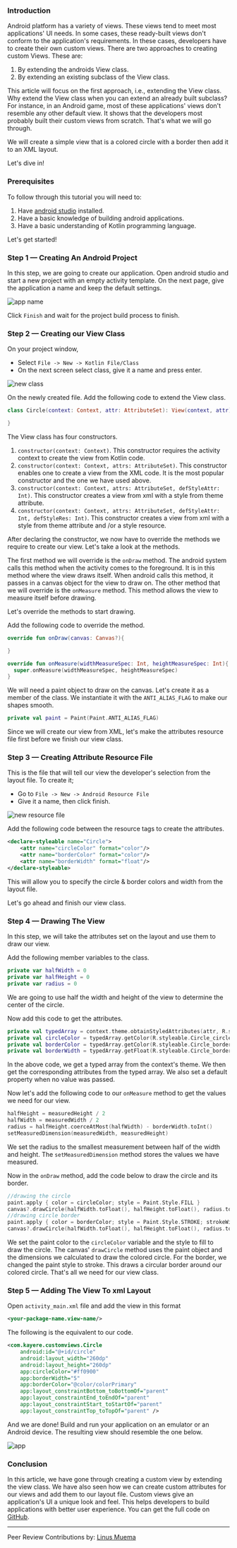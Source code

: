 ### Introduction
Android platform has a variety of views. These views tend to meet most applications' UI needs. In some cases, these ready-built views don't conform to the application's requirements. In these cases, developers have to create their own custom views. There are two approaches to creating custom Views. These are:

  1. By extending the androids View class.
  2. By extending an existing subclass of the View class.

This article will focus on the first approach, i.e., extending the View class. Why extend the View class when you can extend an already built subclass? For instance, in an Android game, most of these applications' views don't resemble any other default view. It shows that the developers most probably built their custom views from scratch. That's what we will go through.

We will create a simple view that is a colored circle with a border then add it to an XML layout.

Let's dive in!

### Prerequisites
To follow through this tutorial you will need to:

  1. Have [android studio](https://developer.android.com/studio) installed.
  2. Have a basic knowledge of building android applications.
  3. Have a basic understanding of Kotlin programming language.

Let's get started!

### Step 1 — Creating An Android Project
In this step, we are going to create our application. Open android studio and start a new project with an empty activity template. On the next page, give the application a name and keep the default settings.

![app name](/engineering-education/android-custom-views/app-name.png)

Click `Finish` and wait for the project build process to finish.

### Step 2 — Creating our View Class
On your project window,
- Select `File -> New -> Kotlin File/Class`
- On the next screen select class, give it a name and press enter.

![new class](/engineering-education/android-custom-views/new-class.png)

On the newly created file. Add the following code to extend the View class.

```Kotlin
class Circle(context: Context, attr: AttributeSet): View(context, attr){

}
```

The View class has four constructors.
1. `constructor(context: Context)`. This constructor requires the activity context to create the view from Kotlin code.
2. `constructor(context: Context, attrs: AttributeSet)`. This constructor enables one to create a view from the XML code. It is the most popular constructor and the one we have used above.
3. `constructor(context: Context, attrs: AttributeSet, defStyleAttr: Int)`. This constructor creates a view from xml with a style from theme attribute.
4. `constructor(context: Context, attrs: AttributeSet, defStyleAttr: Int, defStyleRes: Int)`. This constructor creates a view from xml with a style from theme attribute and /or a style resource.

After declaring the constructor, we now have to override the methods we require to create our view. Let's take a look at the methods.

The first method we will override is the `onDraw` method. The android system calls this method when the activity comes to the foreground. It is in this method where the view draws itself. When android calls this method, it passes in a canvas object for the view to draw on. The other method that we will override is the `onMeasure` method. This method allows the view to measure itself before drawing.

Let's override the methods to start drawing.

Add the following code to override the method.

```Kotlin
override fun onDraw(canvas: Canvas?){

}

override fun onMeasure(widthMeasureSpec: Int, heightMeasureSpec: Int){
  super.onMeasure(widthMeasureSpec, heightMeasureSpec)
}
```

We will need a paint object to draw on the canvas. Let's create it as a member of the class. We instantiate it with the `ANTI_ALIAS_FLAG` to make our shapes smooth.

```Kotlin
private val paint = Paint(Paint.ANTI_ALIAS_FLAG)
```

Since we will create our view from XML, let's make the attributes resource file first before we finish our view class.

### Step 3 — Creating Attribute Resource File
This is the file that will tell our view the developer's selection from the layout file. To create it;

- Go to `File -> New -> Android Resource File`
- Give it a name, then click finish.

![new resource file](/engineering-education/android-custom-views/new-resource-file.png)

Add the following code between the resource tags to create the attributes.

```xml
<declare-styleable name="Circle">
    <attr name="circleColor" format="color"/>
    <attr name="borderColor" format="color"/>
    <attr name="borderWidth" format="float"/>
</declare-styleable>
```
This will allow you to specify the circle & border colors and width from the layout file.

Let's go ahead and finish our view class.

### Step 4 — Drawing The View
In this step, we will take the attributes set on the layout and use them to draw our view.

Add the following member variables to the class.

```Kotlin
private var halfWidth = 0
private var halfHeight = 0
private var radius = 0
```
We are going to use half the width and height of the view to determine the center of the circle.

Now add this code to get the attributes.
```Kotlin
private val typedArray = context.theme.obtainStyledAttributes(attr, R.styleable.Circle, 0, 0)
private val circleColor = typedArray.getColor(R.styleable.Circle_circleColor, Color.YELLOW)
private val borderColor = typedArray.getColor(R.styleable.Circle_borderColor, Color.BLACK)
private val borderWidth = typedArray.getFloat(R.styleable.Circle_borderWidth, 2F)
```
In the above code, we get a typed array from the context's theme. We then get the corresponding attributes from the typed array. We also set a default property when no value was passed.

Now let's add the following code to our `onMeasure` method to get the values we need for our view.

```Kotlin
halfHeight = measuredHeight / 2
halfWidth = measuredWidth / 2
radius = halfHeight.coerceAtMost(halfWidth) - borderWidth.toInt()
setMeasuredDimension(measuredWidth, measuredHeight)
```

We set the radius to the smallest measurement between half of the width and height. The `setMeasuredDimension` method stores the values we have measured.

Now in the `onDraw` method, add the code below to draw the circle and its border.

```Kotlin
//drawing the circle
paint.apply { color = circleColor; style = Paint.Style.FILL }
canvas?.drawCircle(halfWidth.toFloat(), halfHeight.toFloat(), radius.toFloat(), paint)
//drawing circle border
paint.apply { color = borderColor; style = Paint.Style.STROKE; strokeWidth = borderWidth}
canvas?.drawCircle(halfWidth.toFloat(), halfHeight.toFloat(), radius.toFloat(), paint)
```
We set the paint color to the `circleColor` variable and the style to fill to draw the circle. The canvas' `drawCircle` method uses the paint object and the dimensions we calculated to draw the colored circle. For the border, we changed the paint style to stroke. This draws a circular border around our colored circle. That's all we need for our view class.

### Step 5 — Adding The View To xml Layout
Open `activity_main.xml` file and add the view in this format

```xml
<your-package-name.view-name/>
```

The following is the equivalent to our code.

```xml
<com.kayere.customviews.Circle
    android:id="@+id/circle"
    android:layout_width="260dp"
    android:layout_height="260dp"
    app:circleColor="#ff0900"
    app:borderWidth="5"
    app:borderColor="@color/colorPrimary"
    app:layout_constraintBottom_toBottomOf="parent"
    app:layout_constraintEnd_toEndOf="parent"
    app:layout_constraintStart_toStartOf="parent"
    app:layout_constraintTop_toTopOf="parent" />
```

And we are done! Build and run your application on an emulator or an Android device. The resulting view should resemble the one below.

![app](/engineering-education/android-custom-views/app.png)

### Conclusion
In this article, we have gone through creating a custom view by extending the view class. We have also seen how we can create custom attributes for our views and add them to our layout file. Custom views give an application's UI a unique look and feel. This helps developers to build applications with better user experience. You can get the full code on [GitHub](https://github.com/kayere/android-custom-views.git).

---
Peer Review Contributions by: [Linus Muema](/engineering-education/authors/linus-muema/)
